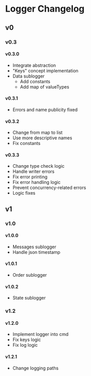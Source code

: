 # Logger Changelog

## v0

### v0.3

#### v0.3.0

- Integrate abstraction
- "Keys" concept implementation
- Data sublogger
  - Add constants
  - Add map of valueTypes

#### v0.3.1

- Errors and name publicity fixed

#### v0.3.2

- Change from map to list
- Use more descriptive names
- Fix constants

#### v0.3.3

- Change type check logic
- Handle writer errors
- Fix error printing
- Fix error handling logic
- Prevent concurrency-related errors
- Logic fixes

## v1

### v1.0

#### v1.0.0

- Messages sublogger
- Handle json timestamp

#### v1.0.1

- Order sublogger

#### v1.0.2

- State sublogger

### v1.2

#### v1.2.0

- Implement logger into cmd
- Fix keys logic
- Fix log logic

#### v1.2.1

- Change logging paths
